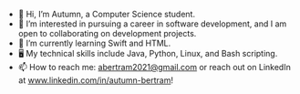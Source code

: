 - 👋 Hi, I’m Autumn, a Computer Science student.
- 👀 I’m interested in pursuing a career in software development, and I am open to collaborating on development projects.
- 🌱 I’m currently learning Swift and HTML.
- 🖥 My technical skills include Java, Python, Linux, and Bash scripting.
- 📫 How to reach me: abertram2021@gmail.com or reach out on LinkedIn at www.linkedin.com/in/autumn-bertram!

<!---
xxaleebxx/xxaleebxx is a ✨ special ✨ repository because its `README.md` (this file) appears on your GitHub profile.
You can click the Preview link to take a look at your changes.
--->
